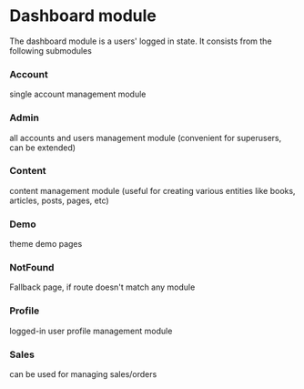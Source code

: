 # Dashboard module

The dashboard module is a users' logged in state.
It consists from the following submodules

### Account
single account management module

### Admin
all accounts and users management module (convenient for superusers, can be extended)

### Content
content management module (useful for creating various entities like books, articles, posts, pages, etc)

### Demo
theme demo pages

### NotFound
Fallback page, if route doesn't match any module

### Profile
logged-in user profile management module

### Sales
can be used for managing sales/orders
